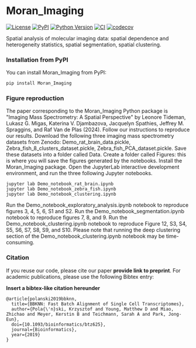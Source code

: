 # Moran_Imaging

[![License](https://img.shields.io/pypi/l/Moran_Imaging.svg?color=green)](https://github.com/LEMTideman/Moran_Imaging/raw/main/LICENSE)
[![PyPI](https://img.shields.io/pypi/v/Moran_Imaging.svg?color=green)](https://pypi.org/project/Moran_Imaging)
[![Python Version](https://img.shields.io/pypi/pyversions/Moran_Imaging.svg?color=green)](https://python.org)
[![CI](https://github.com/LEMTideman/Moran_Imaging/actions/workflows/ci.yml/badge.svg)](https://github.com/LEMTideman/Moran_Imaging/actions/workflows/ci.yml)
[![codecov](https://codecov.io/gh/LEMTideman/Moran_Imaging/branch/main/graph/badge.svg)](https://codecov.io/gh/LEMTideman/Moran_Imaging)

Spatial analysis of molecular imaging data: spatial dependence and heterogeneity statistics, spatial segmentation, spatial clustering.

### Installation from PyPI

You can install Moran_Imaging from PyPI:

```bash
pip install Moran_Imaging
```

### Figure reproduction

The paper corresponding to the Moran_Imaging Python package is "Imaging Mass Spectrometry: A Spatial Perspective" by Leonore Tideman, Lukasz G. Migas, Katerina V. Djambazova, Jacquelyn Spathies, Jeffrey M. Spraggins, and Raf Van de Plas (2024). Follow our instructions to reproduce our results. Download the following three imaging mass spectrometry datasets from Zenodo: Demo_rat_brain_data.pickle, Zebra_fish_8_clusters_dataset.pickle, Zebra_fish_PCA_dataset.pickle. Save these datasets into a folder called Data. Create a folder called Figures: this is where you will save the figures generated by the notebooks. Install the Moran_Imaging package. Open the JupyterLab interactive development environment, and run the three following Jupyter notebooks.

    jupyter lab Demo_notebook_rat_brain.ipynb 
    jupyter lab Demo_notebook_zebra_fish.ipynb
    jupyter lab Demo_notebook_clustering.ipynb

Run the Demo_notebook_exploratory_analysis.ipynb notebook to reproduce figures 3, 4, 5, 6, S1 and S2. Run the Demo_notebook_segmentation.ipynb notebook to reproduce figures 7, 8, and 9. Run the Demo_notebook_clustering.ipynb notebook to reproduce Figure 12, S3, S4, S5, S6, S7, S8, S9, and S10. Please note that running the deep clustering section of the Demo_notebook_clustering.ipynb notebook may be time-consuming. 

### Citation

If you reuse our code, please cite our paper **provide link to preprint**. 
For academic publications, please use the following Bibtex entry:

**Insert a bibtex-like citation hereunder**

	@article{polanski2019bbknn,
	  title={BBKNN: Fast Batch Alignment of Single Cell Transcriptomes},
	  author={Pola{\'n}ski, Krzysztof and Young, Matthew D and Miao, Zhichao and Meyer, Kerstin B and Teichmann, Sarah A and Park, Jong-Eun},
	  doi={10.1093/bioinformatics/btz625},
	  journal={Bioinformatics},
	  year={2019}
	}
